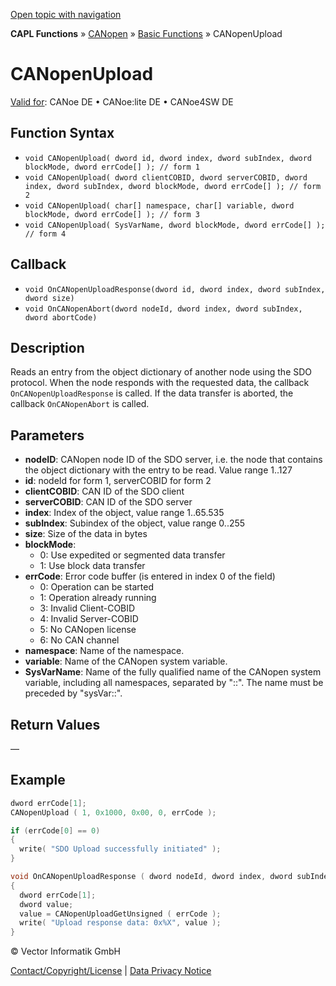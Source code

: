 [Open topic with navigation](../../../../../../CANoeDEFamily.htm#Topics/CAPLFunctions/CANopen/CANopenBasic/Functions/CAPLfunctionsCANopenUpload.md)

**CAPL Functions** » [CANopen](../../CAPLfunctionsCANopenOverview.md) » [Basic Functions](../CAPLfunctionsCANopenBasicOverview.md) » CANopenUpload

# CANopenUpload

[Valid for](../../../../Shared/FeatureAvailability.md): CANoe DE • CANoe:lite DE • CANoe4SW DE

## Function Syntax

- `void CANopenUpload( dword id, dword index, dword subIndex, dword blockMode, dword errCode[] ); // form 1`
- `void CANopenUpload( dword clientCOBID, dword serverCOBID, dword index, dword subIndex, dword blockMode, dword errCode[] ); // form 2`
- `void CANopenUpload( char[] namespace, char[] variable, dword blockMode, dword errCode[] ); // form 3`
- `void CANopenUpload( SysVarName, dword blockMode, dword errCode[] ); // form 4`

## Callback

- `void OnCANopenUploadResponse(dword id, dword index, dword subIndex, dword size)`
- `void OnCANopenAbort(dword nodeId, dword index, dword subIndex, dword abortCode)`

## Description

Reads an entry from the object dictionary of another node using the SDO protocol. When the node responds with the requested data, the callback `OnCANopenUploadResponse` is called. If the data transfer is aborted, the callback `OnCANopenAbort` is called.

## Parameters

- **nodeID**: CANopen node ID of the SDO server, i.e. the node that contains the object dictionary with the entry to be read. Value range 1..127
- **id**: nodeId for form 1, serverCOBID for form 2
- **clientCOBID**: CAN ID of the SDO client
- **serverCOBID**: CAN ID of the SDO server
- **index**: Index of the object, value range 1..65.535
- **subIndex**: Subindex of the object, value range 0..255
- **size**: Size of the data in bytes
- **blockMode**:
  - 0: Use expedited or segmented data transfer
  - 1: Use block data transfer
- **errCode**: Error code buffer (is entered in index 0 of the field)
  - 0: Operation can be started
  - 1: Operation already running
  - 3: Invalid Client-COBID
  - 4: Invalid Server-COBID
  - 5: No CANopen license
  - 6: No CAN channel
- **namespace**: Name of the namespace.
- **variable**: Name of the CANopen system variable.
- **SysVarName**: Name of the fully qualified name of the CANopen system variable, including all namespaces, separated by "::". The name must be preceded by "sysVar::".

## Return Values

—

## Example

```c
dword errCode[1];
CANopenUpload ( 1, 0x1000, 0x00, 0, errCode );

if (errCode[0] == 0)
{
  write( "SDO Upload successfully initiated" );
}

void OnCANopenUploadResponse ( dword nodeId, dword index, dword subIndex, dword size )
{
  dword errCode[1];
  dword value;
  value = CANopenUploadGetUnsigned ( errCode );
  write( "Upload response data: 0x%X", value );
}
```

© Vector Informatik GmbH

[Contact/Copyright/License](../../../../Shared/ContactCopyrightLicense.md) | [Data Privacy Notice](https://www.vector.com/int/en/company/get-info/privacy-policy/)